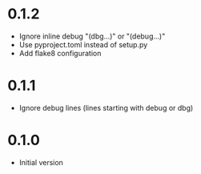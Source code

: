 # 0.1.2

- Ignore inline debug "(dbg...)" or "(debug...)"
- Use pyproject.toml instead of setup.py
- Add flake8 configuration

# 0.1.1

- Ignore debug lines (lines starting with debug or dbg)

# 0.1.0

- Initial version
